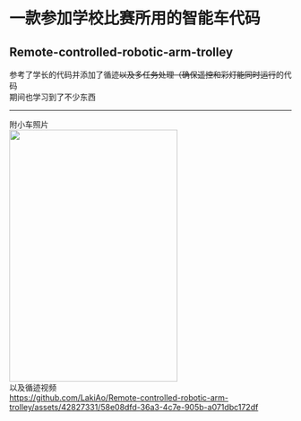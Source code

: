 # 一款参加学校比赛所用的智能车代码
## Remote-controlled-robotic-arm-trolley
参考了学长的代码并添加了循迹~~以及多任务处理（确保遥控和彩灯能同时运行~~的代码  
期间也学习到了不少东西  
***
附小车照片  
<img src="https://github.com/LakiAo/Remote-controlled-robotic-arm-trolley/assets/42827331/b2083d9c-dbc3-4018-b440-e7da23140857" width="300" height="450" />  
以及循迹视频  
https://github.com/LakiAo/Remote-controlled-robotic-arm-trolley/assets/42827331/58e08dfd-36a3-4c7e-905b-a071dbc172df
